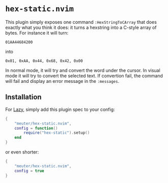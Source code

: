 # `hex-static.nvim`

This plugin simply exposes one command `:HexStringToCArray` that does exactly
what you think it does: it turns a hexstring into a C-style array of bytes. For
instance it will turn:

```
01AA44684200
```

into

```
0x01, 0xAA, 0x44, 0x68, 0x42, 0x00
```

In normal mode, it will try and convert the word under the cursor. In visual mode
it will try to convert the selected text. If convertion fail, the command
will fail and display an error message in the `:messages`.

## Installation

For [Lazy](https://github.com/folke/lazy.nvim), simply add this plugin spec
to your config:

```lua
{
    "meuter/hex-static.nvim",
    config = function()
        require("hex-static").setup()
    end
}
```

or even shorter:

```lua
{
    "meuter/hex-static.nvim",
    config = true
}
```
